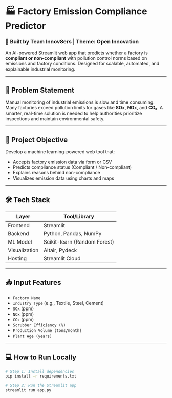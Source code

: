 # 🏭 Factory Emission Compliance Predictor

### 🔬 Built by Team Innov8ers | Theme: Open Innovation

An AI-powered Streamlit web app that predicts whether a factory is **compliant or non-compliant** with pollution control norms based on emissions and factory conditions. Designed for scalable, automated, and explainable industrial monitoring.

---

## 📌 Problem Statement

Manual monitoring of industrial emissions is slow and time consuming. Many factories exceed pollution limits for gases like **SOx**, **NOx**, and **CO₂**. A smarter, real-time solution is needed to help authorities prioritize inspections and maintain environmental safety.

---

## 🎯 Project Objective

Develop a machine learning-powered web tool that:
- Accepts factory emission data via form or CSV
- Predicts compliance status (Compliant / Non-compliant)
- Explains reasons behind non-compliance
- Visualizes emission data using charts and maps

---

## 🛠️ Tech Stack

| Layer       | Tool/Library              |
|-------------|---------------------------|
| Frontend    | Streamlit                 |
| Backend     | Python, Pandas, NumPy     |
| ML Model    | Scikit-learn (Random Forest) |
| Visualization | Altair, Pydeck         |
| Hosting     | Streamlit Cloud           |

---

## 📥 Input Features

- `Factory Name`
- `Industry Type` (e.g., Textile, Steel, Cement)
- `SOx` (ppm)
- `NOx` (ppm)
- `CO₂` (ppm)
- `Scrubber Efficiency (%)`
- `Production Volume (tons/month)`
- `Plant Age (years)`

---

## 💻 How to Run Locally

```bash
# Step 1: Install dependencies
pip install -r requirements.txt

# Step 2: Run the Streamlit app
streamlit run app.py
